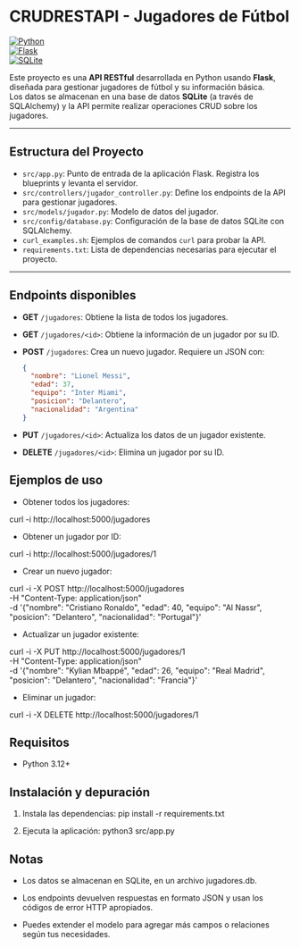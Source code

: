 # CRUDRESTAPI - Jugadores de Fútbol  

[![Python](https://img.shields.io/badge/Python-3.12-blue?logo=python)](https://www.python.org/)  
[![Flask](https://img.shields.io/badge/Flask-Framework-black?logo=flask)](https://flask.palletsprojects.com/)  
[![SQLite](https://img.shields.io/badge/SQLite-Database-blue?logo=sqlite)](https://www.sqlite.org/)  

Este proyecto es una **API RESTful** desarrollada en Python usando **Flask**, diseñada para gestionar jugadores de fútbol y su información básica.  
Los datos se almacenan en una base de datos **SQLite** (a través de SQLAlchemy) y la API permite realizar operaciones CRUD sobre los jugadores.  

---

## Estructura del Proyecto  

- `src/app.py`: Punto de entrada de la aplicación Flask. Registra los blueprints y levanta el servidor.  
- `src/controllers/jugador_controller.py`: Define los endpoints de la API para gestionar jugadores.  
- `src/models/jugador.py`: Modelo de datos del jugador.  
- `src/config/database.py`: Configuración de la base de datos SQLite con SQLAlchemy.  
- `curl_examples.sh`: Ejemplos de comandos `curl` para probar la API.  
- `requirements.txt`: Lista de dependencias necesarias para ejecutar el proyecto.  

---

## Endpoints disponibles  

- **GET** `/jugadores`: Obtiene la lista de todos los jugadores.  
- **GET** `/jugadores/<id>`: Obtiene la información de un jugador por su ID.  
- **POST** `/jugadores`: Crea un nuevo jugador. Requiere un JSON con:  
  ```json
  {
    "nombre": "Lionel Messi",
    "edad": 37,
    "equipo": "Inter Miami",
    "posicion": "Delantero",
    "nacionalidad": "Argentina"
  }

- **PUT** `/jugadores/<id>`: Actualiza los datos de un jugador existente.

- **DELETE** `/jugadores/<id>`: Elimina un jugador por su ID.

## Ejemplos de uso

- Obtener todos los jugadores:

curl -i http://localhost:5000/jugadores

- Obtener un jugador por ID:

curl -i http://localhost:5000/jugadores/1

- Crear un nuevo jugador:

curl -i -X POST http://localhost:5000/jugadores \
  -H "Content-Type: application/json" \
  -d '{"nombre": "Cristiano Ronaldo", "edad": 40, "equipo": "Al Nassr", "posicion": "Delantero", "nacionalidad": "Portugal"}'

- Actualizar un jugador existente:

curl -i -X PUT http://localhost:5000/jugadores/1 \
  -H "Content-Type: application/json" \
  -d '{"nombre": "Kylian Mbappé", "edad": 26, "equipo": "Real Madrid", "posicion": "Delantero", "nacionalidad": "Francia"}'

- Eliminar un jugador:

curl -i -X DELETE http://localhost:5000/jugadores/1

## Requisitos

- Python 3.12+

## Instalación y depuración

1. Instala las dependencias: pip install -r requirements.txt

2. Ejecuta la aplicación: python3 src/app.py

## Notas

- Los datos se almacenan en SQLite, en un archivo jugadores.db.

- Los endpoints devuelven respuestas en formato JSON y usan los códigos de error HTTP apropiados.

- Puedes extender el modelo para agregar más campos o relaciones según tus necesidades.